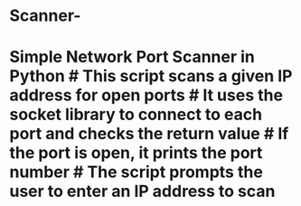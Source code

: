 # Scanner-
# Simple Network Port Scanner in Python # This script scans a given IP address for open ports # It uses the socket library to connect to each port and checks the return value # If the port is open, it prints the port number # The script prompts the user to enter an IP address to scan 

